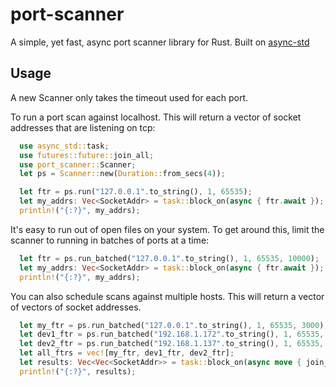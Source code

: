 # port-scanner
A simple, yet fast, async port scanner library for Rust.  Built on [async-std](https://github.com/async-rs/async-std)

## Usage
A new Scanner only takes the timeout used for each port.  

To run a port scan against localhost.  This will return a vector of socket addresses that are listening on tcp:

```rust
  use async_std::task;
  use futures::future::join_all;
  use port_scanner::Scanner;
  let ps = Scanner::new(Duration::from_secs(4));

  let ftr = ps.run("127.0.0.1".to_string(), 1, 65535);
  let my_addrs: Vec<SocketAddr> = task::block_on(async { ftr.await });
  println!("{:?}", my_addrs);

```

It's easy to run out of open files on your system.  To get around this, limit the scanner to running in batches of ports at a time:

```rust
  let ftr = ps.run_batched("127.0.0.1".to_string(), 1, 65535, 10000);
  let my_addrs: Vec<SocketAddr> = task::block_on(async { ftr.await });
  println!("{:?}", my_addrs);
```

You can also schedule scans against multiple hosts.  This will return a vector of vectors of socket addresses.

```rust
  let my_ftr = ps.run_batched("127.0.0.1".to_string(), 1, 65535, 3000);
  let dev1_ftr = ps.run_batched("192.168.1.172".to_string(), 1, 65535, 3000);
  let dev2_ftr = ps.run_batched("192.168.1.137".to_string(), 1, 65535, 3000);
  let all_ftrs = vec![my_ftr, dev1_ftr, dev2_ftr];
  let results: Vec<Vec<SocketAddr>> = task::block_on(async move { join_all(all_ftrs).await });
  println!("{:?}", results);

```
